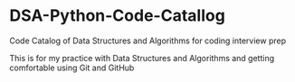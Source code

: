 # DSA-Python-Code-Catallog
Code Catalog of Data Structures and Algorithms for coding interview prep

This is for my practice with Data Structures and Algorithms and getting comfortable using Git and GitHub